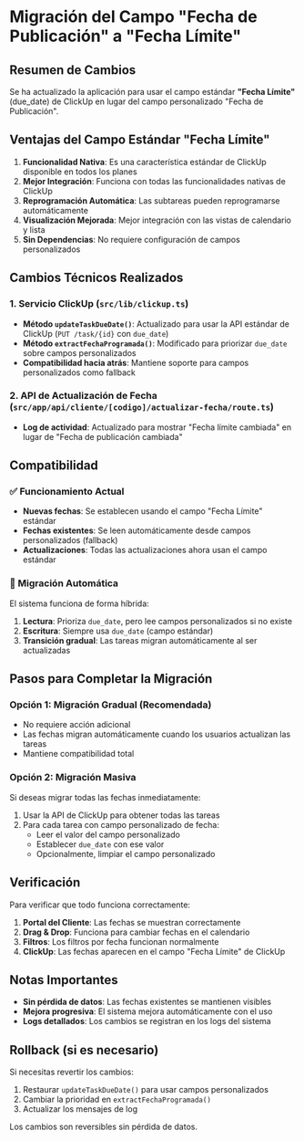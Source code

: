 # Migración del Campo "Fecha de Publicación" a "Fecha Límite"

## Resumen de Cambios

Se ha actualizado la aplicación para usar el campo estándar **"Fecha Límite"** (due_date) de ClickUp en lugar del campo personalizado "Fecha de Publicación".

## Ventajas del Campo Estándar "Fecha Límite"

1. **Funcionalidad Nativa**: Es una característica estándar de ClickUp disponible en todos los planes
2. **Mejor Integración**: Funciona con todas las funcionalidades nativas de ClickUp
3. **Reprogramación Automática**: Las subtareas pueden reprogramarse automáticamente
4. **Visualización Mejorada**: Mejor integración con las vistas de calendario y lista
5. **Sin Dependencias**: No requiere configuración de campos personalizados

## Cambios Técnicos Realizados

### 1. Servicio ClickUp (`src/lib/clickup.ts`)

- **Método `updateTaskDueDate()`**: Actualizado para usar la API estándar de ClickUp (`PUT /task/{id}` con `due_date`)
- **Método `extractFechaProgramada()`**: Modificado para priorizar `due_date` sobre campos personalizados
- **Compatibilidad hacia atrás**: Mantiene soporte para campos personalizados como fallback

### 2. API de Actualización de Fecha (`src/app/api/cliente/[codigo]/actualizar-fecha/route.ts`)

- **Log de actividad**: Actualizado para mostrar "Fecha límite cambiada" en lugar de "Fecha de publicación cambiada"

## Compatibilidad

### ✅ Funcionamiento Actual

- **Nuevas fechas**: Se establecen usando el campo "Fecha Límite" estándar
- **Fechas existentes**: Se leen automáticamente desde campos personalizados (fallback)
- **Actualizaciones**: Todas las actualizaciones ahora usan el campo estándar

### 🔄 Migración Automática

El sistema funciona de forma híbrida:

1. **Lectura**: Prioriza `due_date`, pero lee campos personalizados si no existe
2. **Escritura**: Siempre usa `due_date` (campo estándar)
3. **Transición gradual**: Las tareas migran automáticamente al ser actualizadas

## Pasos para Completar la Migración

### Opción 1: Migración Gradual (Recomendada)
- No requiere acción adicional
- Las fechas migran automáticamente cuando los usuarios actualizan las tareas
- Mantiene compatibilidad total

### Opción 2: Migración Masiva
Si deseas migrar todas las fechas inmediatamente:

1. Usar la API de ClickUp para obtener todas las tareas
2. Para cada tarea con campo personalizado de fecha:
   - Leer el valor del campo personalizado
   - Establecer `due_date` con ese valor
   - Opcionalmente, limpiar el campo personalizado

## Verificación

Para verificar que todo funciona correctamente:

1. **Portal del Cliente**: Las fechas se muestran correctamente
2. **Drag & Drop**: Funciona para cambiar fechas en el calendario
3. **Filtros**: Los filtros por fecha funcionan normalmente
4. **ClickUp**: Las fechas aparecen en el campo "Fecha Límite" de ClickUp

## Notas Importantes

- **Sin pérdida de datos**: Las fechas existentes se mantienen visibles
- **Mejora progresiva**: El sistema mejora automáticamente con el uso
- **Logs detallados**: Los cambios se registran en los logs del sistema

## Rollback (si es necesario)

Si necesitas revertir los cambios:

1. Restaurar `updateTaskDueDate()` para usar campos personalizados
2. Cambiar la prioridad en `extractFechaProgramada()` 
3. Actualizar los mensajes de log

Los cambios son reversibles sin pérdida de datos.

